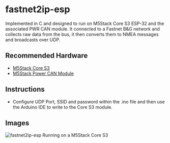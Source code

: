 # fastnet2ip-esp
Implemented in C and designed to run on M5Stack Core S3 ESP-32 and the associated PWR CAN module. It connected to a Fastnet B&G network and collects raw data from the bus, it then converts them to NMEA messages and broadcasts over UDP. 


## Recommended Hardware
- [M5Stack Core S3](https://shop.m5stack.com/products/m5stack-cores3-se-iot-controller-w-o-battery-bottom)
- [M5Stack Power CAN Module](https://shop.m5stack.com/products/pwrcan-13-2-module-with-isolated-2-ch-can-1-ch-rs485)

## Instructions
- Configure UDP Port, SSID and password within the .ino file and then use the Arduino IDE to write to the Core S3 module.

## Images
![fastnet2ip-esp Running on a M5Stack Core S3](images/cores3.jpg "Core S3")

